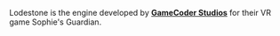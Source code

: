 Lodestone is the engine developed by [**GameCoder Studios**](https://gamecoderstudios.com/) for their VR game Sophie's Guardian.
